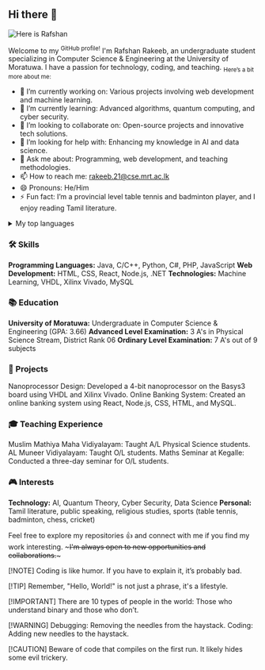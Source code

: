 

<!--
**MohamedRafshan/MohamedRafshan** is a ✨ _special_ ✨ repository because its `README.md` (this file) appears on your GitHub profile.

Here are some ideas to get you started:

- 🔭 I’m currently working on ...
- 🌱 I’m currently learning ...
- 👯 I’m looking to collaborate on ...
- 🤔 I’m looking for help with ...
- 💬 Ask me about ...
- 📫 How to reach me: ...
- 😄 Pronouns: ...
- ⚡ Fun fact: ...
-->
## Hi there 👋
<picture>
 <source media="(prefers-color-scheme: dark)" srcset="[Rafshan](https://drive.google.com/file/d/1vau6hw53rukteMumauPZTiAs30VjrBGa/view?usp=sharing)">
 <source media="(prefers-color-scheme: light)" srcset="[Rafshan](https://drive.google.com/file/d/1ZmF5dK5Rknj3bg8ykp6V7L_yUa0_hQzW/view?usp=sharing)">
 <img alt="Here is Rafshan" src="YOUR-DEFAULT-IMAGE">
</picture>



Welcome to my <sup>GitHub profile!</sup> I'm Rafshan Rakeeb, an undergraduate student specializing in Computer Science & Engineering at the University of Moratuwa. I have a passion for technology, coding, and teaching. <sub> Here’s a bit more about me: </sub>

+ 🔭 I’m currently working on: Various projects involving web development and machine learning.
+ 🌱 I’m currently learning: Advanced algorithms, quantum computing, and cyber security.
+ 👯 I’m looking to collaborate on: Open-source projects and innovative tech solutions.
+ 🤔 I’m looking for help with: Enhancing my knowledge in AI and data science.
+ 💬 Ask me about: Programming, web development, and teaching methodologies.
+ 📫 How to reach me: rakeeb.21@cse.mrt.ac.lk
+ 😄 Pronouns: He/Him
+ ⚡ Fun fact: I’m a provincial level table tennis and badminton player, and I enjoy reading Tamil literature.

<details>
<summary>My top languages</summary>

| Rank | Languages |
|-----:|-----------|
|     1| JavaScript|
|     2| Python    |
|     3| SQL       |
|     4| Java      |
|     5| .NET      |
|     6| React     |


</details>


### 🛠️ Skills
**Programming Languages:** Java, C/C++, Python, C#, PHP, JavaScript
**Web Development:** HTML, CSS, React, Node.js, .NET
**Technologies:** Machine Learning, VHDL, Xilinx Vivado, MySQL

### 📚 Education
**University of Moratuwa:** Undergraduate in Computer Science & Engineering (GPA: 3.66)
**Advanced Level Examination:** 3 A's in Physical Science Stream, District Rank 06
**Ordinary Level Examination:** 7 A's out of 9 subjects

### 📝 Projects
Nanoprocessor Design: Developed a 4-bit nanoprocessor on the Basys3 board using VHDL and Xilinx Vivado.
Online Banking System: Created an online banking system using React, Node.js, CSS, HTML, and MySQL.

### 🎓 Teaching Experience
Muslim Mathiya Maha Vidiyalayam: Taught A/L Physical Science students.
AL Muneer Vidiyalayam: Taught O/L students.
Maths Seminar at Kegalle: Conducted a three-day seminar for O/L students.

### 🎮 Interests
**Technology:** AI, Quantum Theory, Cyber Security, Data Science
**Personal:** Tamil literature, public speaking, religious studies, sports (table tennis, badminton, chess, cricket)


Feel free to explore my repositories :+1: and connect with me if you find my work interesting. ~~~I'm always open to new opportunities and collaborations.~~~

[!NOTE]
Coding is like humor. If you have to explain it, it’s probably bad.

[!TIP]
Remember, "Hello, World!" is not just a phrase, it's a lifestyle.

[!IMPORTANT]
There are 10 types of people in the world: Those who understand binary and those who don’t.

[!WARNING]
Debugging: Removing the needles from the haystack. Coding: Adding new needles to the haystack.

[!CAUTION]
Beware of code that compiles on the first run. It likely hides some evil trickery.
